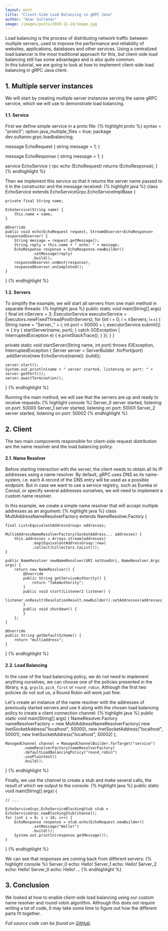 ```yaml
---
layout: post
title: "Client-Side Load Balancing in gRPC Java"
author: "Anar Sultanov"
image: /images/posts/2019-11-24/image.jpg
---
```

Load balancing is the process of distributing network traffic between multiple servers, 
used to improve the performance and reliability of websites, applications, databases and other services.
Using a centralized load balancer is the most traditional approach for this, but client-side load balancing still has some advantages and is also quite common.
<br>In this tutorial, we are going to look at how to implement client-side load balancing in gRPC Java client.

## 1. Multiple server instances
We will start by creating multiple server instances serving the same gRPC service, which we will use to demonstrate load balancing.

#### 1.1. Service
First we define simple service in a proto file:
{% highlight proto %}
syntax = "proto3";
option java_multiple_files = true;
package dev.sultanov.grpc.loadbalancing;

message EchoRequest {
    string message = 1;
}

message EchoResponse {
    string message = 1;
}

service EchoService {
    rpc echo (EchoRequest) returns (EchoResponse);
}
{% endhighlight %}

Then we implement this service so that it returns the server name passed to it in the constructor and the message received:
{% highlight java %}
class EchoService extends EchoServiceGrpc.EchoServiceImplBase {

    private final String name;

    EchoService(String name) {
        this.name = name;
    }

    @Override
    public void echo(EchoRequest request, StreamObserver<EchoResponse> responseObserver) {
        String message = request.getMessage();
        String reply = this.name + " echo: " + message;
        EchoResponse response = EchoResponse.newBuilder()
                .setMessage(reply)
                .build();
        responseObserver.onNext(response);
        responseObserver.onCompleted();
    }
}
{% endhighlight %}

#### 1.2. Servers
To simplify the example, we will start all servers from one main method in separate threads:
{% highlight java %}
public static void main(String[] args) {
    final int nServers = 3;
    ExecutorService executorService = Executors.newFixedThreadPool(nServers);
    for (int i = 0; i < nServers; i++) {
        String name = "Server_" + i;
        int port = 50000 + i;
        executorService.submit(() -> {
            try {
                startServer(name, port);
            } catch (IOException | InterruptedException e) {
                e.printStackTrace();
            }
        });
    }
}

private static void startServer(String name, int port) throws IOException, InterruptedException {
    Server server = ServerBuilder
            .forPort(port)
            .addService(new EchoService(name))
            .build();

    server.start();
    System.out.println(name + " server started, listening on port: " + server.getPort());
    server.awaitTermination();
}
{% endhighlight %}

Running the main method, we will see that the servers are up and ready to receive requests:
{% highlight console %}
Server_0 server started, listening on port: 50000
Server_1 server started, listening on port: 50001
Server_2 server started, listening on port: 50002
{% endhighlight %}

## 2. Client
The two main components responsible for client-side request distribution are the name resolver and the load balancing policy.

#### 2.1. Name Resolver
Before starting interaction with the server, the client needs to obtain all its IP addresses using a name resolver.
By default, gRPC uses DNS as its name-system, i.e. each A record of the DNS entry will be used as a possible endpoint.
But in case we want to use a service registry, such as Eureka or Consul, or specify several addresses ourselves, we will need to implement a custom name resolver.

In this example, we create a simple name resolver that will accept multiple addresses as an argument:
{% highlight java %}
class MultiAddressNameResolverFactory extends NameResolver.Factory {

    final List<EquivalentAddressGroup> addresses;

    MultiAddressNameResolverFactory(SocketAddress... addresses) {
        this.addresses = Arrays.stream(addresses)
                .map(EquivalentAddressGroup::new)
                .collect(Collectors.toList());
    }

    public NameResolver newNameResolver(URI notUsedUri, NameResolver.Args args) {
        return new NameResolver() {
            @Override
            public String getServiceAuthority() {
                return "fakeAuthority";
            }
            public void start(Listener2 listener) {
                listener.onResult(ResolutionResult.newBuilder().setAddresses(addresses).setAttributes(Attributes.EMPTY).build());
            }
            public void shutdown() {
            }
        };
    }

    @Override
    public String getDefaultScheme() {
        return "multiaddress";
    }
}
{% endhighlight %}

#### 2.2. Load Balancing
In the case of the load balancing policy, we do not need to implement anything ourselves, 
we can choose one of the policies presented in the library, e.g. `grpclb`, `pick_first` or `round_robin`.
Although the first two policies do not suit us, a Round Robin will work just fine.

Let's create an instance of the name resolver with the addresses of previously started servers 
and use it along with the chosen load balancing policy to create a client connection channel:
{% highlight java %}
public static void main(String[] args) {
    NameResolver.Factory nameResolverFactory = new MultiAddressNameResolverFactory(
            new InetSocketAddress("localhost", 50000),
            new InetSocketAddress("localhost", 50001),
            new InetSocketAddress("localhost", 50002)
    );

    ManagedChannel channel = ManagedChannelBuilder.forTarget("service")
            .nameResolverFactory(nameResolverFactory)
            .defaultLoadBalancingPolicy("round_robin")
            .usePlaintext()
            .build();
}
{% endhighlight %}

Finally, we use the channel to create a stub and make several calls, the result of which we output to the console:
{% highlight java %}
public static void main(String[] args) {

    // ...
    
    EchoServiceGrpc.EchoServiceBlockingStub stub = EchoServiceGrpc.newBlockingStub(channel);
    for (int i = 0; i < 10; i++) {
        EchoResponse response = stub.echo(EchoRequest.newBuilder()
                .setMessage("Hello!")
                .build());
        System.out.println(response.getMessage());
    }
}
{% endhighlight %}

We can see that responses are coming back from different servers:
{% highlight console %}
Server_0 echo: Hello!
Server_1 echo: Hello!
Server_2 echo: Hello!
Server_0 echo: Hello!
...
{% endhighlight %}

## 3. Conclusion
We looked at how to enable client-side load balancing using our custom name resolver and round-robin algorithm.
Although this does not require writing a lot of code, it may take some time to figure out how the different parts fit together.

_Full source code can be found on [GitHub](https://github.com/AnarSultanov/examples/tree/master/grpc-client-side-load-balancing)._
